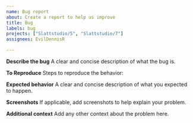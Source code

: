 ```yaml
---
name: Bug report
about: Create a report to help us improve
title: Bug
labels: bug
projects: ["Slattstudio/5", "Slattstudio/7"]
assignees: EvilDennisR

---
```


**Describe the bug**
A clear and concise description of what the bug is.

**To Reproduce**
Steps to reproduce the behavior:

**Expected behavior**
A clear and concise description of what you expected to happen.

**Screenshots**
If applicable, add screenshots to help explain your problem.

**Additional context**
Add any other context about the problem here.
